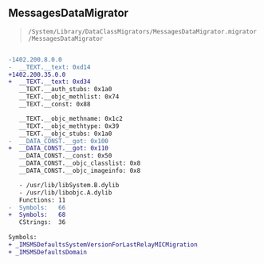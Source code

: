 ## MessagesDataMigrator

> `/System/Library/DataClassMigrators/MessagesDataMigrator.migrator/MessagesDataMigrator`

```diff

-1402.200.8.0.0
-  __TEXT.__text: 0xd14
+1402.200.35.0.0
+  __TEXT.__text: 0xd34
   __TEXT.__auth_stubs: 0x1a0
   __TEXT.__objc_methlist: 0x74
   __TEXT.__const: 0x88

   __TEXT.__objc_methname: 0x1c2
   __TEXT.__objc_methtype: 0x39
   __TEXT.__objc_stubs: 0x1a0
-  __DATA_CONST.__got: 0x100
+  __DATA_CONST.__got: 0x110
   __DATA_CONST.__const: 0x50
   __DATA_CONST.__objc_classlist: 0x8
   __DATA_CONST.__objc_imageinfo: 0x8

   - /usr/lib/libSystem.B.dylib
   - /usr/lib/libobjc.A.dylib
   Functions: 11
-  Symbols:   66
+  Symbols:   68
   CStrings:  36
 
Symbols:
+ _IMSMSDefaultsSystemVersionForLastRelayMICMigration
+ _IMSMSDefaultsDomain

```
